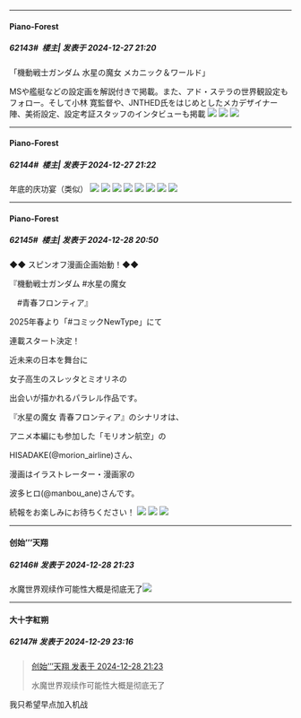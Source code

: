 ﻿
*****

####  Piano-Forest  
##### 62143#         楼主| 发表于 2024-12-27 21:20

「機動戦士ガンダム 水星の魔女 メカニック＆ワールド」

MSや艦艇などの設定画を解説付きで掲載。また、アド・ステラの世界観設定もフォロー。そして小林 寛監督や、JNTHED氏をはじめとしたメカデザイナー陣、美術設定、設定考証スタッフのインタビューも掲載
<img src="https://p.sda1.dev/21/d676a2849700b4938893dfece9959fad/20241227_205554.jpg" referrerpolicy="no-referrer">
<img src="https://p.sda1.dev/21/5d9ecf76c7df510b5a156e92595b6f6e/20241227_211752.jpg" referrerpolicy="no-referrer">
<img src="https://p.sda1.dev/21/2cf0e04befbb76947e2db8fb9bc57f3b/20241227_205616.jpg" referrerpolicy="no-referrer">

*****

####  Piano-Forest  
##### 62144#         楼主| 发表于 2024-12-27 21:22

年底的庆功宴（类似）
<img src="https://p.sda1.dev/21/758bf5528fa83a6fd527b94f43c003d4/20241227_205027.jpg" referrerpolicy="no-referrer">
<img src="https://p.sda1.dev/21/4d29bc3031931f940f0a8d61c782cdbf/20241227_205430.jpg" referrerpolicy="no-referrer">
<img src="https://p.sda1.dev/21/4265c26f3f48af8442ee744a3ff4dda6/20241227_205024.jpg" referrerpolicy="no-referrer">
<img src="https://p.sda1.dev/21/5be3ad523782db2e60b54ba9e53d3bbf/20241227_204812.jpg" referrerpolicy="no-referrer">
<img src="https://p.sda1.dev/21/a3c23d17c036cc741ca6e2053ed8d853/20241227_204814.jpg" referrerpolicy="no-referrer">
<img src="https://p.sda1.dev/21/56817b285a535f7bce3736a2c8bade96/20241227_204816.jpg" referrerpolicy="no-referrer">
<img src="https://p.sda1.dev/21/ebe40956a67ac9a3593fc783ba850a40/20241227_205712.jpg" referrerpolicy="no-referrer">
<img src="https://p.sda1.dev/21/be75c099cb5f68708d59d0ed8ba37970/20241227_205414.jpg" referrerpolicy="no-referrer">


*****

####  Piano-Forest  
##### 62145#         楼主| 发表于 2024-12-28 20:50

◆◆ スピンオフ漫画企画始動！◆◆

『機動戦士ガンダム #水星の魔女 

　#青春フロンティア』

2025年春より「#コミックNewType」にて

連載スタート決定！

近未来の日本を舞台に

女子高生のスレッタとミオリネの

出会いが描かれるパラレル作品です。

『水星の魔女 青春フロンティア』のシナリオは、

アニメ本編にも参加した「モリオン航空」の

HISADAKE(@morion_airline)さん、

 漫画はイラストレーター・漫画家の

波多ヒロ(@manbou_ane)さんです。

続報をお楽しみにお待ちください！
<img src="https://p.sda1.dev/21/035d5c68a4991239aac705f5bc78b023/20241228_204852.jpg" referrerpolicy="no-referrer">
<img src="https://p.sda1.dev/21/469718b041f9d41a0ba747076b9e71c4/20241228_204844.jpg" referrerpolicy="no-referrer">
<img src="https://p.sda1.dev/21/b07c5f990a9a5b9d26f86b2d54b41221/20241228_204846.jpg" referrerpolicy="no-referrer">


*****

####  创始’’’天翔  
##### 62146#       发表于 2024-12-28 21:23

水魔世界观续作可能性大概是彻底无了<img src="https://static.saraba1st.com/image/smiley/face2017/037.png" referrerpolicy="no-referrer">


*****

####  大十字紅朔  
##### 62147#       发表于 2024-12-29 23:16

<blockquote><a href="httphttps://bbs.saraba1st.com/2b/forum.php?mod=redirect&amp;goto=findpost&amp;pid=67051812&amp;ptid=2123779" target="_blank">创始’’’天翔 发表于 2024-12-28 21:23</a>

水魔世界观续作可能性大概是彻底无了</blockquote>
我只希望早点加入机战

